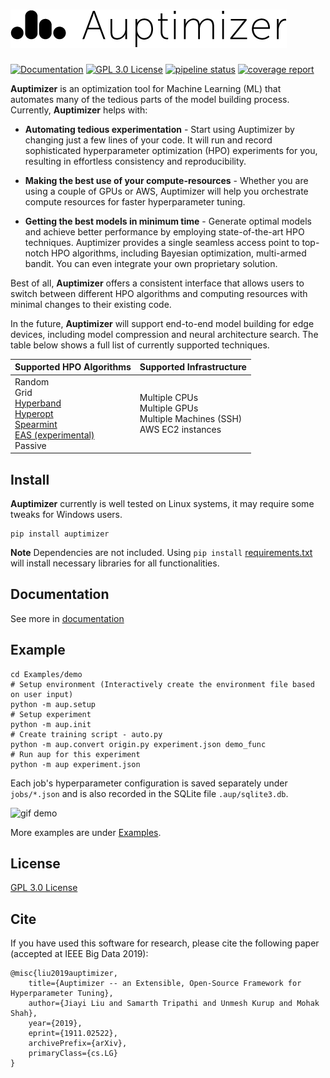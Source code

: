 # ![Auptimizer Logo](AuptimizerBlackLong.png)

[![Documentation](https://img.shields.io/badge/doc-reference-blue.svg)](https://LGE-ARC-AdvancedAI.github.io/auptimizer)
[![GPL 3.0 License](https://img.shields.io/badge/License-GPL%203.0-blue.svg)](https://opensource.org/licenses/GPL-3.0)
[![pipeline status](https://travis-ci.org/LGE-ARC-AdvancedAI/auptimizer.svg?branch=master)](https://travis-ci.org/LGE-ARC-AdvancedAI/auptimizer)
[![coverage report](https://codecov.io/gh/LGE-ARC-AdvancedAI/auptimizer/branch/master/graph/badge.svg)](https://codecov.io/gh/LGE-ARC-AdvancedAI/auptimizer)

**Auptimizer** is an optimization tool for Machine Learning (ML) that automates many of the tedious parts of the model building process.
Currently, **Auptimizer** helps with:

+ **Automating tedious experimentation** - Start using Auptimizer by changing just a few lines of your code. It will
  run and record sophisticated hyperparameter optimization (HPO) experiments for you, resulting in effortless
  consistency and reproducibility.

+ **Making the best use of your compute-resources** - Whether you are using a couple of GPUs or AWS, Auptimizer will
  help you orchestrate compute resources for faster hyperparameter tuning.

+ **Getting the best models in minimum time** - Generate optimal models and achieve better performance by employing
  state-of-the-art HPO techniques. Auptimizer provides a single seamless access point to top-notch HPO algorithms,
  including Bayesian optimization, multi-armed bandit. You can even integrate your own proprietary solution.

Best of all, **Auptimizer** offers a consistent interface that allows users to switch between different HPO algorithms
and computing resources with minimal changes to their existing code.

In the future, **Auptimizer** will support end-to-end model building for edge devices, including model compression and
neural architecture search. The table below shows a full list of currently supported techniques.

| Supported HPO Algorithms      | Supported Infrastructure |
| ----------- | ----------- |
| Random<br>Grid<br>[Hyperband](https://github.com/zygmuntz/hyperband)<br>[Hyperopt](https://github.com/hyperopt/hyperopt)<br>[Spearmint](https://github.com/JasperSnoek/spearmint)<br>[EAS (experimental)](https://github.com/han-cai/EAS)<br>Passive      | Multiple CPUs<br>Multiple GPUs<br>Multiple Machines (SSH)<br>AWS EC2 instances |


## Install

**Auptimizer** currently is well tested on Linux systems, it may require some tweaks for Windows users.

```
pip install auptimizer
```

**Note** Dependencies are not included. Using `pip install`
[requirements.txt](https://github.com/LGE-ARC-AdvancedAI/auptimizer/blob/master/requirements.txt) will install
necessary libraries for all functionalities.

## Documentation

See more in [documentation](https://lge-arc-advancedai.github.io/auptimizer/) 

## Example

```
cd Examples/demo
# Setup environment (Interactively create the environment file based on user input)
python -m aup.setup
# Setup experiment
python -m aup.init
# Create training script - auto.py
python -m aup.convert origin.py experiment.json demo_func
# Run aup for this experiment
python -m aup experiment.json
```

Each job's hyperparameter configuration is saved separately under `jobs/*.json` and is also recorded in the SQLite file `.aup/sqlite3.db`.

![gif demo](_images/demo.gif)

More examples are under [Examples](https://github.com/LGE-ARC-AdvancedAI/auptimizer/tree/master/Examples).

## License

[GPL 3.0 License](./LICENSE)


## Cite

If you have used this software for research, please cite the following paper (accepted at IEEE Big Data 2019):

```
@misc{liu2019auptimizer,
    title={Auptimizer -- an Extensible, Open-Source Framework for Hyperparameter Tuning},
    author={Jiayi Liu and Samarth Tripathi and Unmesh Kurup and Mohak Shah},
    year={2019},
    eprint={1911.02522},
    archivePrefix={arXiv},
    primaryClass={cs.LG}
}
```
